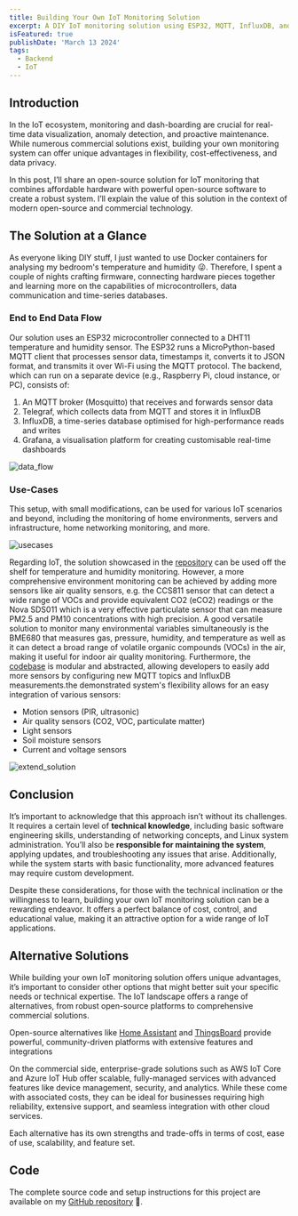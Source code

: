 ```yaml
---
title: Building Your Own IoT Monitoring Solution
excerpt: A DIY IoT monitoring solution using ESP32, MQTT, InfluxDB, and Grafana offers cost-effectiveness, flexibility, and privacy while enabling customization for various applications and valuable hands-on learning.
isFeatured: true
publishDate: 'March 13 2024'
tags:
  - Backend
  - IoT
---
```


## Introduction

In the IoT ecosystem, monitoring and dash-boarding are crucial for real-time data visualization, anomaly detection, and proactive maintenance. While numerous commercial solutions exist, building your own monitoring system can offer unique advantages in flexibility, cost-effectiveness, and data privacy.

In this post, I’ll share an open-source solution for IoT monitoring that combines affordable hardware with powerful open-source software to create a robust system. I’ll explain the value of this solution in the context of modern open-source and commercial technology.

## The Solution at a Glance

As everyone liking DIY stuff, I just wanted to use Docker containers for analysing my bedroom's temperature and humidity 😜. Therefore, I spent a couple of nights crafting firmware, connecting hardware pieces together and learning more on the capabilities of microcontrollers, data communication and time-series databases.

### End to End Data Flow

Our solution uses an ESP32 microcontroller connected to a DHT11 temperature and humidity sensor. The ESP32 runs a MicroPython-based MQTT client that processes sensor data, timestamps it, converts it to JSON format, and transmits it over Wi-Fi using the MQTT protocol.
The backend, which can run on a separate device (e.g., Raspberry Pi, cloud instance, or PC), consists of:

1. An MQTT broker (Mosquitto) that receives and forwards sensor data
2. Telegraf, which collects data from MQTT and stores it in InfluxDB
3. InfluxDB, a time-series database optimised for high-performance reads and writes
4. Grafana, a visualisation platform for creating customisable real-time dashboards

![data_flow](/iot_post_data_flow.svg)

### Use-Cases

This setup, with small modifications, can be used for various IoT scenarios and beyond, including the monitoring of home environments, servers and infrastructure, home networking monitoring, and more.

![usecases](/iot_post_various-use-cases.svg)

Regarding IoT, the solution showcased in the [repository](https://github.com/vasilogi/iot-dashboard-mqtt-telegraf-influxdb-grafana) can be used off the shelf for temperature and humidity monitoring. However, a more comprehensive environment monitoring can be achieved by adding more sensors like air quality sensors, e.g. the CCS811 sensor that can detect a wide range of VOCs and provide equivalent CO2 (eCO2) readings or the Nova SDS011 which is a very effective particulate sensor that can measure PM2.5 and PM10 concentrations with high precision. A good versatile solution to monitor many environmental variables simultaneously is the BME680 that measures gas, pressure, humidity, and temperature as well as it can detect a broad range of volatile organic compounds (VOCs) in the air, making it useful for indoor air quality monitoring. Furthermore, the [codebase](https://github.com/vasilogi/iot-dashboard-mqtt-telegraf-influxdb-grafana) is modular and abstracted, allowing developers to easily add more sensors by configuring new MQTT topics and InfluxDB measurements.the demonstrated system's flexibility allows for an easy integration of various sensors:

- Motion sensors (PIR, ultrasonic)
- Air quality sensors (CO2, VOC, particulate matter)
- Light sensors
- Soil moisture sensors
- Current and voltage sensors

![extend_solution](/iot_post_extend-solution.svg)

## Conclusion

It’s important to acknowledge that this approach isn’t without its challenges. It requires a certain level of **technical knowledge**, including basic software engineering skills, understanding of networking concepts, and Linux system administration. You’ll also be **responsible for maintaining the system**, applying updates, and troubleshooting any issues that arise. Additionally, while the system starts with basic functionality, more advanced features may require custom development.

Despite these considerations, for those with the technical inclination or the willingness to learn, building your own IoT monitoring solution can be a rewarding endeavor. It offers a perfect balance of cost, control, and educational value, making it an attractive option for a wide range of IoT applications.

## Alternative Solutions

While building your own IoT monitoring solution offers unique advantages, it’s important to consider other options that might better suit your specific needs or technical expertise. The IoT landscape offers a range of alternatives, from robust open-source platforms to comprehensive commercial solutions.

Open-source alternatives like [Home Assistant](https://www.home-assistant.io/) and [ThingsBoard](https://thingsboard.io/) provide powerful, community-driven platforms with extensive features and integrations

On the commercial side, enterprise-grade solutions such as AWS IoT Core and Azure IoT Hub offer scalable, fully-managed services with advanced features like device management, security, and analytics. While these come with associated costs, they can be ideal for businesses requiring high reliability, extensive support, and seamless integration with other cloud services.

Each alternative has its own strengths and trade-offs in terms of cost, ease of use, scalability, and feature set.

## Code

The complete source code and setup instructions for this project are available on my [GitHub repository](https://github.com/vasilogi/iot-dashboard-mqtt-telegraf-influxdb-grafana) 🚀.
